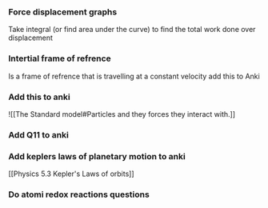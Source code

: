 ### Force displacement graphs
Take integral (or find area under the curve) to find the total work done over displacement
### Intertial frame of refrence
Is a frame of refrence that is travelling at a constant velocity
add this to Anki

### Add this to anki
![[The Standard model#Particles and they forces they interact with.]]

### Add Q11 to anki

### Add keplers laws of planetary motion to anki
[[Physics 5.3 Kepler's Laws of orbits]]


### Do atomi redox reactions questions 
